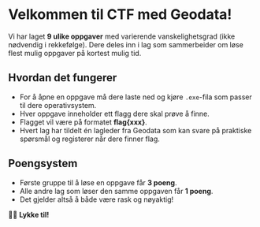 # Velkommen til CTF med Geodata!  

Vi har laget **9 ulike oppgaver** med varierende vanskelighetsgrad (ikke nødvendig i rekkefølge). Dere deles inn i lag som sammerbeider om løse flest mulig oppgaver på kortest mulig tid.

## Hvordan det fungerer  
- For å åpne en oppgave må dere laste ned og kjøre `.exe`-fila som passer til dere operativsystem.  
- Hver oppgave inneholder ett flagg dere skal prøve å finne.  
- Flagget vil være på formatet **flag{xxx}**.
- Hvert lag har tildelt én lagleder fra Geodata som kan svare på praktiske spørsmål og registerer når dere finner flag. 

## Poengsystem  
- Første gruppe til å løse en oppgave får **3 poeng**.  
- Alle andre lag som løser den samme oppgaven får **1 poeng**.  
- Det gjelder altså å både være rask og nøyaktig!  

🏴‍☠️ **Lykke til!**